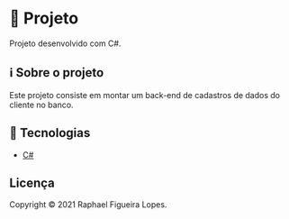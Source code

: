 # 🚀 Projeto

Projeto desenvolvido com C#.

## ℹ️ Sobre o projeto

Este projeto consiste em montar um back-end de cadastros de dados do cliente no banco.

## 📝 Tecnologias

- [C#](https://learn.microsoft.com/pt-br/dotnet/csharp/)

## Licença
Copyright © 2021 Raphael Figueira Lopes.
